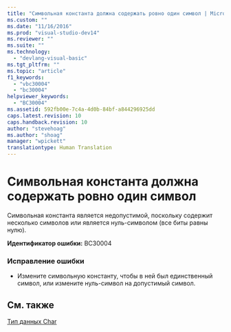 ```yaml
---
title: "Символьная константа должна содержать ровно один символ | Microsoft Docs"
ms.custom: ""
ms.date: "11/16/2016"
ms.prod: "visual-studio-dev14"
ms.reviewer: ""
ms.suite: ""
ms.technology: 
  - "devlang-visual-basic"
ms.tgt_pltfrm: ""
ms.topic: "article"
f1_keywords: 
  - "vbc30004"
  - "bc30004"
helpviewer_keywords: 
  - "BC30004"
ms.assetid: 592fb00e-7c4a-4d0b-84bf-a844296925dd
caps.latest.revision: 10
caps.handback.revision: 10
author: "stevehoag"
ms.author: "shoag"
manager: "wpickett"
translationtype: Human Translation
---
```

# Символьная константа должна содержать ровно один символ
Символьная константа является недопустимой, поскольку содержит несколько символов или является нуль\-символом \(все биты равны нулю\).  
  
 **Идентификатор ошибки:** BC30004  
  
### Исправление ошибки  
  
-   Измените символьную константу, чтобы в ней был единственный символ, или измените нуль\-символ на допустимый символ.  
  
## См. также  
 [Тип данных Char](../../visual-basic/language-reference/data-types/char-data-type.md)
